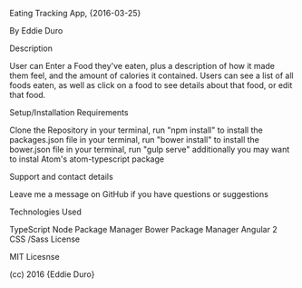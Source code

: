 
Eating Tracking App, {2016-03-25}

By Eddie Duro

Description

User can Enter a Food they've eaten, plus a description of how it made them feel, and the amount of calories it contained. Users can see a list of all foods eaten, as well as click on a food to see details about that food, or edit that food.

Setup/Installation Requirements

Clone the Repository
in your terminal, run "npm install" to install the packages.json file
in your terminal, run "bower install" to install the bower.json file
in your terminal, run "gulp serve"
additionally you may want to instal Atom's atom-typescript package

Support and contact details

Leave me a message on GitHub if you have questions or suggestions

Technologies Used

TypeScript
Node Package Manager
Bower Package Manager
Angular 2
CSS /Sass
License

MIT Licesnse

(cc) 2016 {Eddie Duro}
